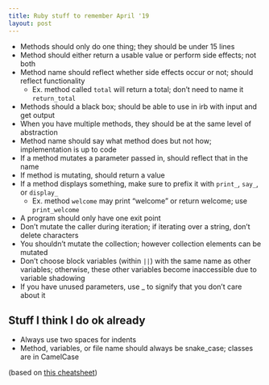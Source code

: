 ```yaml
---
title: Ruby stuff to remember April '19
layout: post
---
```


 - Methods should only do one thing; they should be under 15 lines
 - Method should either return a usable value or perform side effects; not both
 - Method name should reflect whether side effects occur or not; should reflect functionality
     + Ex. method called `total` will return a total; don’t need to name it `return_total`
 - Methods should a black box; should be able to use in irb with input and get output
 - When you have multiple methods, they should be at the same level of abstraction
 - Method name should say what method does but not how; implementation is up to code
 - If a method mutates a parameter passed in, should reflect that in the name
 - If method is mutating, should return a value
 - If a method displays something, make sure to prefix it with `print_`, `say_`, or `display_`
    - Ex. method `welcome` may print “welcome” or return welcome; use `print_welcome`
 - A program should only have one exit point
 - Don’t mutate the caller during iteration; if iterating over a string, don’t delete characters
 - You shouldn’t mutate the collection; however collection elements can be mutated
 - Don’t choose block variables (within `||`) with the same name as other variables; otherwise, these other variables become inaccessible due to variable shadowing
 - If you have unused parameters, use _ to signify that you don’t care about it

## Stuff I think I do ok already
 - Always use two spaces for indents
 - Method, variables, or file name should always be snake_case; classes are in CamelCase

(based on [this cheatsheet](https://mylsjourney.com/ruby-quick-reference/))
